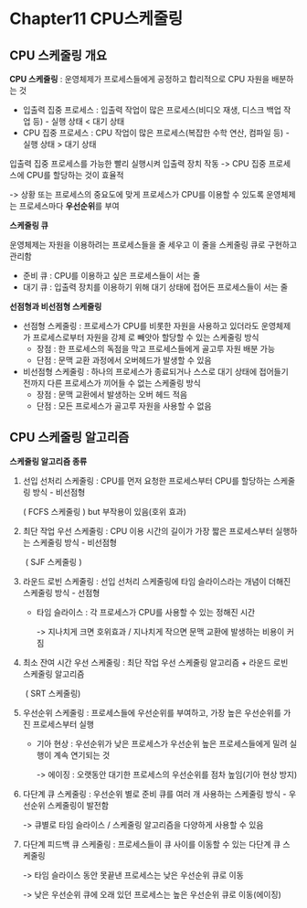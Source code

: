 # Chapter11 CPU스케줄링

## CPU 스케줄링 개요

**CPU 스케줄링** : 운영체제가 프로세스들에게 공정하고 합리적으로 CPU 자원을 배분하는 것

- 입출력 집중 프로세스 : 입출력 작업이 많은 프로세스(비디오 재생, 디스크 백업 작업 등) - 실행 상태 < 대기 상태
- CPU 집중 프로세스 : CPU 작업이 많은 프로세스(복잡한 수학 연산, 컴파일 등) - 실행 상태 > 대기 상태

입출력 집중 프로세스를 가능한 빨리 실행시켜 입출력 장치 작동 -> CPU 집중 프로세스에 CPU를 할당하는 것이 효율적

-> 상황 또는 프로세스의 중요도에 맞게 프로세스가 CPU를 이용할 수 있도록 운영체제는 프로세스마다 **우선순위**를 부여

**스케줄링 큐**

운영체제는 자원을 이용하려는 프로세스들을 줄 세우고 이 줄을 스케줄링 큐로 구현하고 관리함

- 준비 큐 : CPU를 이용하고 싶은 프로세스들이 서는 줄
- 대기 큐 : 입출력 장치를 이용하기 위해 대기 상태에 접어든 프로세스들이 서는 줄

**선점형과 비선점형 스케줄링**

- 선점형 스케줄링 : 프로세스가 CPU를 비롯한 자원을 사용하고 있더라도 운영체제가 프로세스로부터 자원을 강제                                    로 빼앗아 할당할 수 있는 스케줄링 방식
  - 장점 : 한 프로세스의 독점을 막고 프로세스들에게 골고루 자원 배분 가능
  - 단점 : 문맥 교환 과정에서 오버헤드가 발생할 수 있음
- 비선점형 스케줄링 : 하나의 프로세스가 종료되거나 스스로 대기 상태에 접어들기 전까지 다른 프로세스가 끼어들 수 없는 스케줄링 방식
  - 장점 : 문맥 교환에서 발생하는 오버 헤드 적음
  - 단점 : 모든 프로세스가 골고루 자원을 사용할 수 없음

## CPU 스케줄링 알고리즘

**스케줄링 알고리즘 종류**

1. 선입 선처리 스케줄링 : CPU를 먼저 요청한 프로세스부터 CPU를 할당하는 스케줄링 방식 - 비선점형

      ( FCFS 스케줄링 )        but 부작용이 있음(호위 효과)

2. 최단 작업 우선 스케줄링 : CPU 이용 시간의 길이가 가장 짧은 프로세스부터 실행하는 스케줄링 방식 - 비선점형

   ​    ( SJF 스케줄링 )

3. 라운드 로빈 스케줄링 : 선입 선처리 스케줄링에 타임 슬라이스라는 개념이 더해진 스케줄링 방식 - 선점형

   - 타임 슬라이스 : 각 프로세스가 CPU를 사용할 수 있는 정해진 시간

     -> 지나치게 크면 호위효과 / 지나치게 작으면 문맥 교환에 발생하는 비용이 커짐

4. 최소 잔여 시간 우선 스케줄링 : 최단 작업 우선 스케줄링 알고리즘 + 라운드 로빈 스케줄링 알고리즘

   ​    ( SRT 스케줄링)

5. 우선순위 스케줄링 : 프로세스들에 우선순위를 부여하고, 가장 높은 우선순위를 가진 프로세스부터 실행

   - 기아 현상 : 우선순위가 낮은 프로세스가 우선순위 높은 프로세스들에게 밀려 실행이 계속 연기되는 것

     -> 에이징 : 오랫동안 대기한 프로세스의 우선순위를 점차 높임(기아 현상 방지)

6. 다단계 큐 스케줄링 : 우선순위 별로 준비 큐를 여러 개 사용하는 스케줄링 방식 - 우선순위 스케줄링이 발전함

   -> 큐별로 타임 슬라이스 / 스케줄링 알고리즘을 다양하게 사용할 수 있음

7. 다단계 피드백 큐 스케줄링 : 프로세스들이 큐 사이를 이동할 수 있는 다단계 큐 스케줄링

    -> 타임 슬라이스 동안 못끝낸 프로세스는 낮은 우선순위 큐로 이동

    -> 낮은 우선순위 큐에 오래 있던 프로세스는 높은 우선순위 큐로 이동(에이징)